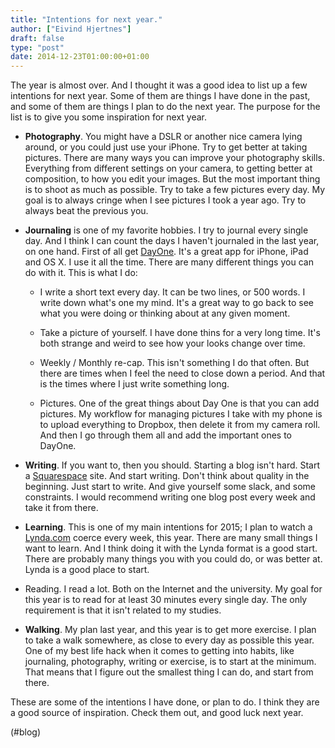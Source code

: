 ```yaml
---
title: "Intentions for next year."
author: ["Eivind Hjertnes"]
draft: false
type: "post"
date: 2014-12-23T01:00:00+01:00
---
```


The year is almost over. And I thought it was a good idea to list up a
few intentions for next year. Some of them are things I have done in the
past, and some of them are things I plan to do the next year. The
purpose for the list is to give you some inspiration for next year.

-   **Photography**. You might have a DSLR or another nice camera lying
    around, or you could just use your iPhone. Try to get better at taking
    pictures. There are many ways you can improve your photography skills.
    Everything from different settings on your camera, to getting better
    at composition, to how you edit your images. But the most important
    thing is to shoot as much as possible. Try to take a few pictures
    every day. My goal is to always cringe when I see pictures I took a
    year ago. Try to always beat the previous you.

-   **Journaling** is one of my favorite hobbies. I try to journal every
    single day. And I think I can count the days I haven't journaled in
    the last year, on one hand. First of all get
    [DayOne](http://dayoneapp.com). It's a great app for iPhone, iPad
    and OS X. I use it all the time. There are many different things you
    can do with it. This is what I do:
    -   I write a short text every day. It can be two lines, or 500 words. I
        write down what's one my mind. It's a great way to go back to see
        what you were doing or thinking about at any given moment.

    -   Take a picture of yourself. I have done thins for a very long time.
        It's both strange and weird to see how your looks change over time.

    -   Weekly / Monthly re-cap. This isn't something I do that often. But
        there are times when I feel the need to close down a period. And
        that is the times where I just write something long.

    -   Pictures. One of the great things about Day One is that you can add
        pictures. My workflow for managing pictures I take with my phone is
        to upload everything to Dropbox, then delete it from my camera roll.
        And then I go through them all and add the important ones to DayOne.

-   **Writing**. If you want to, then you should. Starting a blog isn't
    hard. Start a [Squarespace](http://squarespace.com) site. And start
    writing. Don't think about quality in the beginning. Just start to
    write. And give yourself some slack, and some constraints. I would
    recommend writing one blog post every week and take it from there.

-   **Learning**. This is one of my main intentions for 2015; I plan to
    watch a [Lynda.com](http://lynda.com) coerce every week, this year.
    There are many small things I want to learn. And I think doing it with
    the Lynda format is a good start. There are probably many things you
    with you could do, or was better at. Lynda is a good place to start.

-   Reading. I read a lot. Both on the Internet and the university. My
    goal for this year is to read for at least 30 minutes every single
    day. The only requirement is that it isn't related to my studies.

-   **Walking**. My plan last year, and this year is to get more exercise. I
    plan to take a walk somewhere, as close to every day as possible this
    year. One of my best life hack when it comes to getting into habits,
    like journaling, photography, writing or exercise, is to start at the
    minimum. That means that I figure out the smallest thing I can do, and
    start from there.

These are some of the intentions I have done, or plan to do. I think
they are a good source of inspiration. Check them out, and good luck
next year.

(#blog)

